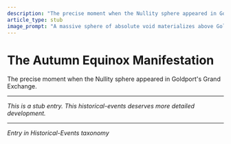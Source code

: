 ```yaml
---
description: "The precise moment when the Nullity sphere appeared in Goldport's Grand Exchange."
article_type: stub
image_prompt: "A massive sphere of absolute void materializes above Goldport's ornate Grand Exchange at sunset, its surface rippling with reality-devouring darkness as terrified merchants flee beneath autumn-colored skies. Epic fantasy disaster art with dramatic lighting, swirling leaves caught in gravitational distortion, cinematic wide-angle composition."
---
```



# The Autumn Equinox Manifestation

The precise moment when the Nullity sphere appeared in Goldport's Grand Exchange.

---
*This is a stub entry. This historical-events deserves more detailed development.*

---
*Entry in Historical-Events taxonomy*

